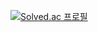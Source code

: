 [![Solved.ac
프로필](http://mazassumnida.wtf/api/v2/generate_badge?boj={mokjh1117})](https://solved.ac/{handle})

